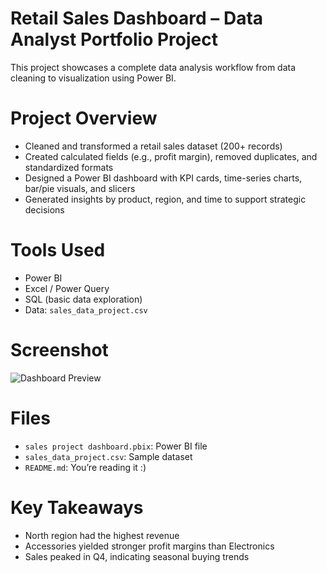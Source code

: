 # Retail Sales Dashboard – Data Analyst Portfolio Project

This project showcases a complete data analysis workflow from data cleaning to visualization using Power BI.

# Project Overview
- Cleaned and transformed a retail sales dataset (200+ records)
- Created calculated fields (e.g., profit margin), removed duplicates, and standardized formats
- Designed a Power BI dashboard with KPI cards, time-series charts, bar/pie visuals, and slicers
- Generated insights by product, region, and time to support strategic decisions

# Tools Used
- Power BI
- Excel / Power Query
- SQL (basic data exploration)
- Data: `sales_data_project.csv`

# Screenshot
![Dashboard Preview](dashboard_screenshot.png)

# Files
- `sales project dashboard.pbix`: Power BI file
- `sales_data_project.csv`: Sample dataset
- `README.md`: You’re reading it :)

# Key Takeaways
- North region had the highest revenue
- Accessories yielded stronger profit margins than Electronics
- Sales peaked in Q4, indicating seasonal buying trends
 
